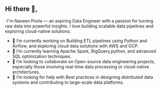 ## Hi there 👋,
-I'm Naveen Poola — an aspiring Data Engineer with a passion for turning raw data into powerful insights. I love building scalable data pipelines and exploring cloud-native solutions.
- 🔭 I’m currently working on Building ETL pipelines using Python and Airflow, and exploring cloud data solutions with AWS and GCP.
- 🌱 I’m currently learning Apache Spark, BigQuery,python, and advanced SQL optimization techniques.
- 👯 I’m looking to collaborate on Open-source data engineering projects, especially those involving real-time data processing or cloud-native architectures.
- 🤔 I’m looking for help with Best practices in designing distributed data systems and contributing to large-scale data platforms.
